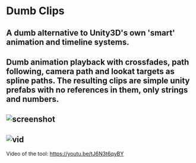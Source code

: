 # Dumb Clips
A dumb alternative to Unity3D's own 'smart' animation and timeline systems.
----
Dumb animation playback with crossfades, path following, camera path and lookat targets as spline paths. The resulting clips are simple unity prefabs with no references in them, only strings and numbers.
----
![screenshot](https://i.imgur.com/sHUU5de.png)
----
![vid](https://i.imgur.com/Ft3AgNi.gif)
----
Video of the tool: https://youtu.be/tJ6N3t6qyBY
